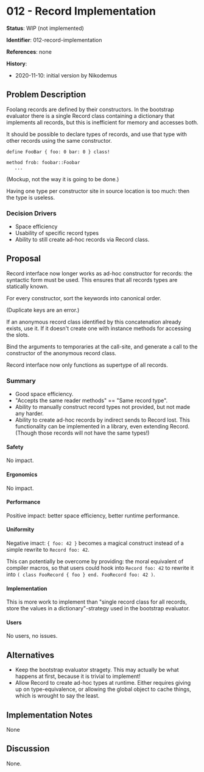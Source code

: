 # 012 - Record Implementation

**Status**: WIP (not implemented)

**Identifier**: 012-record-implementation

**References**: none

**History**:
- 2020-11-10: initial version by Nikodemus

## Problem Description

Foolang records are defined by their constructors. In the bootstrap evaluator
there is a single Record class containing a dictionary that implements all
records, but this is inefficient for memory and accesses both.

It should be possible to declare types of records, and use that type with other
records using the same constructor.

```
define FooBar { foo: 0 bar: 0 } class!

method frob: foobar::Foobar
   ...
```

(Mockup, not the way it is going to be done.)

Having one type per constructor site in source location is too much: then the
type is useless.

### Decision Drivers

- Space efficiency
- Usability of specific record types
- Ability to still create ad-hoc records via Record class.

## Proposal

Record interface now longer works as ad-hoc constructor for records: the
syntactic form must be used. This ensures that all records types are
statically known.

For every constructor, sort the keywords into canonical order.

(Duplicate keys are an error.)

If an anonymous record class identified by this concatenation already exists,
use it. If it doesn't create one with instance methods for accessing the slots.

Bind the arguments to temporaries at the call-site, and generate a call to the
constructor of the anonymous record class.

Record interface now only functions as supertype of all records.

### Summary

- Good space efficiency.
- "Accepts the same reader methods" == "Same record type".
- Ability to manually construct record types not provided, but
  not made any harder.
- Ability to create ad-hoc records by indirect sends to Record lost.
  This functionality can be implemented in a library, even extending
  Record. (Though those records will not have the same types!)

#### Safety

No impact.

#### Ergonomics

No impact.

#### Performance

Positive impact: better space efficiency, better runtime performance.

#### Uniformity

Negative imact: `{ foo: 42 }` becomes a magical construct instead of a simple
rewrite to `Record foo: 42`.

This can potentially be overcome by providing: the moral equivalent of compiler
macros, so that users could hook into `Record foo: 42` to rewrite it into
`( class FooRecord { foo } end. FooRecord foo: 42 )`.

#### Implementation

This is more work to implement than "single record class for all records, store
the values in a dictionary"-strategy used in the bootstrap evaluator.

#### Users

No users, no issues.

## Alternatives

- Keep the bootstrap evaluator stragety. This may actually be what happens
  at first, because it is trivial to implement!
- Allow Record to create ad-hoc types at runtime. Either requires giving up
  on type-equivalence, or allowing the global object to cache things, which
  is wrought to say the least.

## Implementation Notes

None

## Discussion

None.

